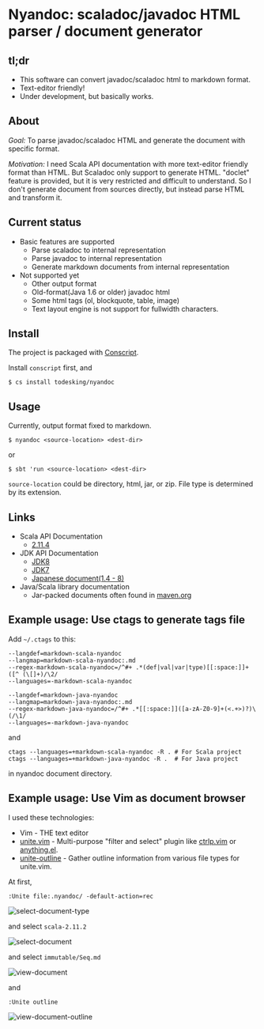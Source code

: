 # Nyandoc: scaladoc/javadoc HTML parser / document generator

## tl;dr

* This software can convert javadoc/scaladoc html to markdown format.
* Text-editor friendly!
* Under development, but basically works.


## About

*Goal:* To parse javadoc/scaladoc HTML and generate the document with specific format.

*Motivation:* I need Scala API documentation with more text-editor friendly format than HTML.
But Scaladoc only support to generate HTML. "doclet" feature is provided, but it is very restricted and difficult to understand.
So I don't generate document from sources directly, but instead parse HTML and transform it.

## Current status

* Basic features are supported
	* Parse scaladoc to internal representation
	* Parse javadoc to internal representation
	* Generate markdown documents from internal representation
* Not supported yet
	* Other output format
	* Old-format(Java 1.6 or older) javadoc html
	* Some html tags (ol, blockquote, table, image)
	* Text layout engine is not support for fullwidth characters.

## Install

The project is packaged with [Conscript](https://github.com/n8han/conscript).

Install `conscript` first, and

```shell-session
$ cs install todesking/nyandoc
```

## Usage

Currently, output format fixed to markdown.

```shell-session
$ nyandoc <source-location> <dest-dir>
```

or

```shell-session
$ sbt 'run <source-location> <dest-dir>
```

`source-location` could be directory, html, jar, or zip.
File type is determined by its extension.


## Links

* Scala API Documentation
	* [2.11.4](http://scala-lang.org/download/2.11.4.html)
* JDK API Documentation
	* [JDK8](http://www.oracle.com/technetwork/java/javase/documentation/jdk8-doc-downloads-2133158.html)
	* [JDK7](http://www.oracle.com/technetwork/java/javase/documentation/java-se-7-doc-download-435117.html)
	* [Japanese document(1.4 - 8)](http://www.oracle.com/technetwork/jp/java/java-sun-1440465-ja.html)
* Java/Scala library documentation
	* Jar-packed documents often found in [maven.org](http://search.maven.org)

## Example usage: Use ctags to generate tags file

Add `~/.ctags` to this:
```
--langdef=markdown-scala-nyandoc
--langmap=markdown-scala-nyandoc:.md
--regex-markdown-scala-nyandoc=/^#+ .*(def|val|var|type)[[:space:]]+([^ (\[]+)/\2/
--languages=-markdown-scala-nyandoc

--langdef=markdown-java-nyandoc
--langmap=markdown-java-nyandoc:.md
--regex-markdown-java-nyandoc=/^#+ .*[[:space:]]([a-zA-Z0-9]+(<.+>)?)\(/\1/
--languages=-markdown-java-nyandoc
```

and

```shell-session
ctags --languages=+markdown-scala-nyandoc -R . # For Scala project
ctags --languages=+markdown-java-nyandoc -R .  # For Java project
```

in nyandoc document directory.

## Example usage: Use Vim as document browser

I used these technologies:

* Vim - THE text editor
* [unite.vim](https://github.com/Shougo/unite.vim) - Multi-purpose "filter and select" plugin
  like [ctrlp.vim](https://github.com/kien/ctrlp.vim) or [anything.el](http://www.emacswiki.org/Anything).
* [unite-outline](https://github.com/Shougo/unite-outline) - Gather outline information from various file types for unite.vim.

At first,
```vim
:Unite file:.nyandoc/ -default-action=rec
```

![select-document-type](http://gyazo.todesking.com/081766c99138daccd741f3656860f637.png)

and select `scala-2.11.2`

![select-document](http://gyazo.todesking.com/d06d318d4699b73a67fd0dad74120bf4.png)

and select `immutable/Seq.md`

![view-document](http://gyazo.todesking.com/0ffb76891bab32d34412a3d961279e72.png)


and
```vim
:Unite outline
```

![view-document-outline](http://gyazo.todesking.com/70f1cb0bf27c18c1facd4ab9198ea9ac.png)
